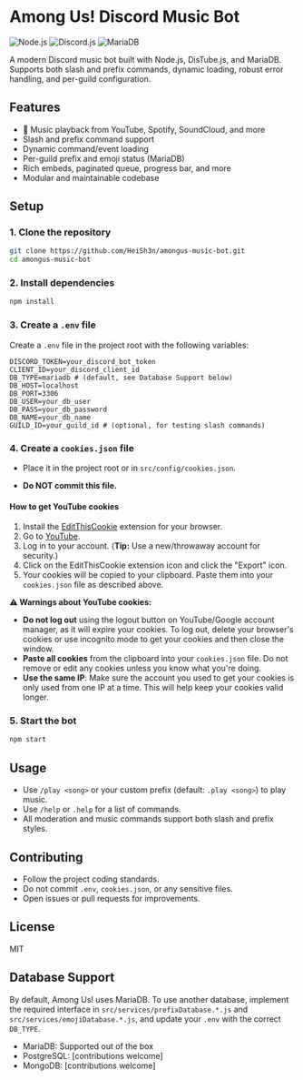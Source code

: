 # Among Us! Discord Music Bot

![Node.js](https://img.shields.io/badge/Node.js-18%2B-green)
![Discord.js](https://img.shields.io/badge/discord.js-v14-blue)
![MariaDB](https://img.shields.io/badge/MariaDB-supported-blue)

A modern Discord music bot built with Node.js, DisTube.js, and MariaDB. Supports both slash and prefix commands, dynamic loading, robust error handling, and per-guild configuration.

## Features
- 🎵 Music playback from YouTube, Spotify, SoundCloud, and more
- Slash and prefix command support
- Dynamic command/event loading
- Per-guild prefix and emoji status (MariaDB)
- Rich embeds, paginated queue, progress bar, and more
- Modular and maintainable codebase

## Setup

### 1. Clone the repository
```sh
git clone https://github.com/HeiSh3n/amongus-music-bot.git
cd amongus-music-bot
```

### 2. Install dependencies
```sh
npm install
```

### 3. Create a `.env` file
Create a `.env` file in the project root with the following variables:
```env
DISCORD_TOKEN=your_discord_bot_token
CLIENT_ID=your_discord_client_id
DB_TYPE=mariadb # (default, see Database Support below)
DB_HOST=localhost
DB_PORT=3306
DB_USER=your_db_user
DB_PASS=your_db_password
DB_NAME=your_db_name
GUILD_ID=your_guild_id # (optional, for testing slash commands)
```

### 4. Create a `cookies.json` file
- Place it in the project root or in `src/config/cookies.json`.

- **Do NOT commit this file.**

#### How to get YouTube cookies
1. Install the [EditThisCookie](https://chrome.google.com/webstore/detail/editthiscookie/fngmhnnpilhplaeedifhccceomclgfbg) extension for your browser.
2. Go to [YouTube](https://www.youtube.com/).
3. Log in to your account. (**Tip:** Use a new/throwaway account for security.)
4. Click on the EditThisCookie extension icon and click the "Export" icon.
5. Your cookies will be copied to your clipboard. Paste them into your `cookies.json` file as described above.

**⚠️ Warnings about YouTube cookies:**
- **Do not log out** using the logout button on YouTube/Google account manager, as it will expire your cookies. To log out, delete your browser's cookies or use incognito mode to get your cookies and then close the window.
- **Paste all cookies** from the clipboard into your `cookies.json` file. Do not remove or edit any cookies unless you know what you're doing.
- **Use the same IP**: Make sure the account you used to get your cookies is only used from one IP at a time. This will help keep your cookies valid longer.

### 5. Start the bot
```sh
npm start
```

## Usage
- Use `/play <song>` or your custom prefix (default: `.play <song>`) to play music.
- Use `/help` or `.help` for a list of commands.
- All moderation and music commands support both slash and prefix styles.

## Contributing
- Follow the project coding standards.
- Do not commit `.env`, `cookies.json`, or any sensitive files.
- Open issues or pull requests for improvements.

## License
MIT

## Database Support

By default, Among Us! uses MariaDB. To use another database, implement the required interface in `src/services/prefixDatabase.*.js` and `src/services/emojiDatabase.*.js`, and update your `.env` with the correct `DB_TYPE`.

- MariaDB: Supported out of the box
- PostgreSQL: [contributions welcome]
- MongoDB: [contributions welcome] 
